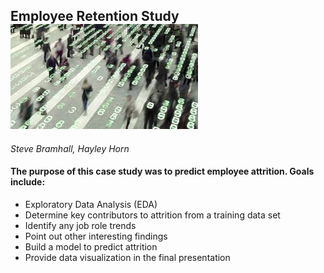 ## Employee Retention Study     ![picture](./InputFiles/PeopleDataImage.jpg)

*Steve Bramhall, Hayley Horn*

#### The purpose of this case study was to predict employee attrition. Goals include:
- Exploratory Data Analysis (EDA)
- Determine key contributors to attrition from a training data set
- Identify any job role trends
- Point out other interesting findings
- Build a model to predict attrition
- Provide data visualization in the final presentation

